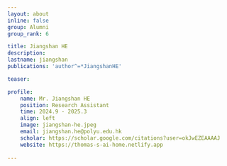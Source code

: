 ```yaml
---
layout: about
inline: false
group: Alumni
group_rank: 6

title: Jiangshan HE
description: 
lastname: jiangshan
publications: 'author^=*JiangshanHE'

teaser: 

profile:
    name: Mr. Jiangshan HE
    position: Research Assistant
    time: 2024.9 - 2025.3
    align: left
    image: jiangshan-he.jpeg
    email: jiangshan.he@polyu.edu.hk
    scholar: https://scholar.google.com/citations?user=okJwEZEAAAAJ
    website: https://thomas-s-ai-home.netlify.app
    
---
```

